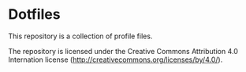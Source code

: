 # Dotfiles

This repository is a collection of profile files.

The repository is licensed under the Creative Commons Attribution 4.0 Internation license (http://creativecommons.org/licenses/by/4.0/).
